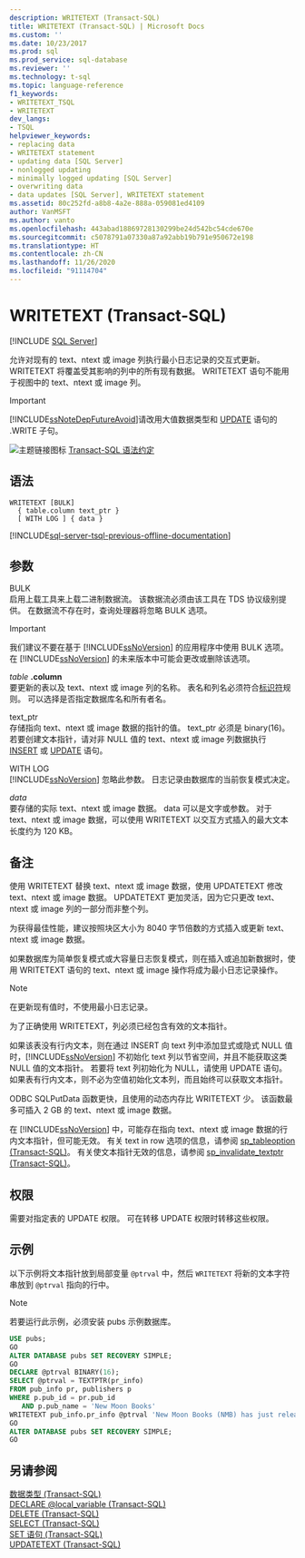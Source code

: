 ```yaml
---
description: WRITETEXT (Transact-SQL)
title: WRITETEXT (Transact-SQL) | Microsoft Docs
ms.custom: ''
ms.date: 10/23/2017
ms.prod: sql
ms.prod_service: sql-database
ms.reviewer: ''
ms.technology: t-sql
ms.topic: language-reference
f1_keywords:
- WRITETEXT_TSQL
- WRITETEXT
dev_langs:
- TSQL
helpviewer_keywords:
- replacing data
- WRITETEXT statement
- updating data [SQL Server]
- nonlogged updating
- minimally logged updating [SQL Server]
- overwriting data
- data updates [SQL Server], WRITETEXT statement
ms.assetid: 80c252fd-a8b8-4a2e-888a-059081ed4109
author: VanMSFT
ms.author: vanto
ms.openlocfilehash: 443abad18869728130299be24d542bc54cde670e
ms.sourcegitcommit: c5078791a07330a87a92abb19b791e950672e198
ms.translationtype: HT
ms.contentlocale: zh-CN
ms.lasthandoff: 11/26/2020
ms.locfileid: "91114704"
---
```

# <a name="writetext-transact-sql"></a>WRITETEXT (Transact-SQL)
[!INCLUDE [SQL Server](../../includes/applies-to-version/sqlserver.md)]

  允许对现有的 text、ntext 或 image 列执行最小日志记录的交互式更新。 WRITETEXT 将覆盖受其影响的列中的所有现有数据。 WRITETEXT 语句不能用于视图中的 text、ntext 或 image 列。  
  
> [!IMPORTANT]
>  [!INCLUDE[ssNoteDepFutureAvoid](../../includes/ssnotedepfutureavoid-md.md)]请改用大值数据类型和 [UPDATE](../../t-sql/queries/update-transact-sql.md) 语句的 .WRITE 子句。  
  
 ![主题链接图标](../../database-engine/configure-windows/media/topic-link.gif "“主题链接”图标") [Transact-SQL 语法约定](../../t-sql/language-elements/transact-sql-syntax-conventions-transact-sql.md)  
  
## <a name="syntax"></a>语法  
  
```syntaxsql
WRITETEXT [BULK]  
  { table.column text_ptr }  
  [ WITH LOG ] { data }  
```  
  
[!INCLUDE[sql-server-tsql-previous-offline-documentation](../../includes/sql-server-tsql-previous-offline-documentation.md)]

## <a name="arguments"></a>参数
 BULK  
 启用上载工具来上载二进制数据流。 该数据流必须由该工具在 TDS 协议级别提供。 在数据流不存在时，查询处理器将忽略 BULK 选项。  
  
> [!IMPORTANT]  
>  我们建议不要在基于 [!INCLUDE[ssNoVersion](../../includes/ssnoversion-md.md)] 的应用程序中使用 BULK 选项。 在 [!INCLUDE[ssNoVersion](../../includes/ssnoversion-md.md)] 的未来版本中可能会更改或删除该选项。  
  
 *table* **.column**  
 要更新的表以及 text、ntext 或 image 列的名称。 表名和列名必须符合[标识符](../../relational-databases/databases/database-identifiers.md)规则。 可以选择是否指定数据库名和所有者名。  
  
 text_ptr  
 存储指向 text、ntext 或 image 数据的指针的值。 text_ptr 必须是 binary(16)。若要创建文本指针，请对非 NULL 值的 text、ntext 或 image 列数据执行 [INSERT](../../t-sql/statements/insert-transact-sql.md) 或 [UPDATE](../../t-sql/queries/update-transact-sql.md) 语句。  
  
 WITH LOG  
 [!INCLUDE[ssNoVersion](../../includes/ssnoversion-md.md)] 忽略此参数。 日志记录由数据库的当前恢复模式决定。  
  
 *data*  
 要存储的实际 text、ntext 或 image 数据。 data 可以是文字或参数。 对于 text、ntext 或 image 数据，可以使用 WRITETEXT 以交互方式插入的最大文本长度约为 120 KB。  
  
## <a name="remarks"></a>备注  
 使用 WRITETEXT 替换 text、ntext 或 image 数据，使用 UPDATETEXT 修改 text、ntext 或 image 数据。 UPDATETEXT 更加灵活，因为它只更改 text、ntext 或 image 列的一部分而非整个列。  
  
 为获得最佳性能，建议按照块区大小为 8040 字节倍数的方式插入或更新 text、ntext 或 image 数据。  
  
 如果数据库为简单恢复模式或大容量日志恢复模式，则在插入或追加新数据时，使用 WRITETEXT 语句的 text、ntext 或 image 操作将成为最小日志记录操作。  
  
> [!NOTE]  
>  在更新现有值时，不使用最小日志记录。  
  
 为了正确使用 WRITETEXT，列必须已经包含有效的文本指针。  
  
 如果该表没有行内文本，则在通过 INSERT 向 text 列中添加显式或隐式 NULL 值时，[!INCLUDE[ssNoVersion](../../includes/ssnoversion-md.md)] 不初始化 text 列以节省空间，并且不能获取这类 NULL 值的文本指针。 若要将 text 列初始化为 NULL，请使用 UPDATE 语句。 如果表有行内文本，则不必为空值初始化文本列，而且始终可以获取文本指针。  
  
 ODBC SQLPutData 函数更快，且使用的动态内存比 WRITETEXT 少。 该函数最多可插入 2 GB 的 text、ntext 或 image 数据。  
  
 在 [!INCLUDE[ssNoVersion](../../includes/ssnoversion-md.md)] 中，可能存在指向 text、ntext 或 image 数据的行内文本指针，但可能无效。 有关 text in row 选项的信息，请参阅 [sp_tableoption (Transact-SQL)](../../relational-databases/system-stored-procedures/sp-tableoption-transact-sql.md)。 有关使文本指针无效的信息，请参阅 [sp_invalidate_textptr (Transact-SQL)](../../relational-databases/system-stored-procedures/sp-invalidate-textptr-transact-sql.md)。  
  
## <a name="permissions"></a>权限  
 需要对指定表的 UPDATE 权限。 可在转移 UPDATE 权限时转移这些权限。  
  
## <a name="examples"></a>示例  
 以下示例将文本指针放到局部变量 `@ptrval` 中，然后 `WRITETEXT` 将新的文本字符串放到 `@ptrval` 指向的行中。  
  
> [!NOTE]  
>  若要运行此示例，必须安装 pubs 示例数据库。  
  
```sql  
USE pubs;  
GO  
ALTER DATABASE pubs SET RECOVERY SIMPLE;  
GO  
DECLARE @ptrval BINARY(16);  
SELECT @ptrval = TEXTPTR(pr_info)   
FROM pub_info pr, publishers p  
WHERE p.pub_id = pr.pub_id   
   AND p.pub_name = 'New Moon Books'  
WRITETEXT pub_info.pr_info @ptrval 'New Moon Books (NMB) has just released another top ten publication. With the latest publication this makes NMB the hottest new publisher of the year!';  
GO  
ALTER DATABASE pubs SET RECOVERY SIMPLE;  
GO  
```  
  
## <a name="see-also"></a>另请参阅  
 [数据类型 (Transact-SQL)](../../t-sql/data-types/data-types-transact-sql.md)   
 [DECLARE @local_variable (Transact-SQL)](../../t-sql/language-elements/declare-local-variable-transact-sql.md)   
 [DELETE (Transact-SQL)](../../t-sql/statements/delete-transact-sql.md)   
 [SELECT (Transact-SQL)](../../t-sql/queries/select-transact-sql.md)   
 [SET 语句 (Transact-SQL)](../../t-sql/statements/set-statements-transact-sql.md)   
 [UPDATETEXT (Transact-SQL)](../../t-sql/queries/updatetext-transact-sql.md)  
  
  
